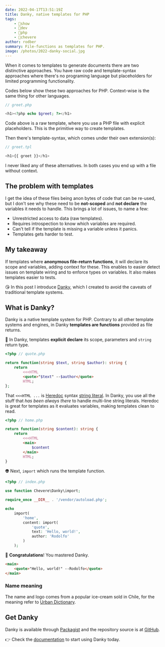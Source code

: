 ```yaml
---
date: 2022-04-17T13:51:19Z
title: Danky, native templates for PHP
tags:
    - 🤯show
    - 🔬dev
    - 🐘php
    - 🥑chevere
author: rodber
summary: File-functions as templates for PHP.
image: /photos/2022-danky-social.jpg
---
```


When it comes to templates to generate documents there are two distinctive approaches. You have raw code and template-syntax approaches where there's no programing language but placeholders for limited programming functionality.

Codes below show these two approaches for PHP. Context-wise is the same thing for other languages.

```php
// greet.php

<h1><?php echo $greet; ?></h1>
```

Code above is a raw template, where you use a PHP file with explicit placeholders. This is the primitive way to create templates.

Then there's template-syntax, which comes under their own extension(s):

```php
// greet.tpl

<h1>{{ greet }}</h1>
```

I never liked any of these alternatives. In both cases you end up with a file without context.

## The problem with templates

I get the idea of these files being anon bytes of code that can be re-used, but I don't see why these need to be **not-scoped** and **not declare** the variables it needs to handle. This brings a lot of issues, to name a few:

* Unrestricted access to data (raw templates).
* Requires introspection to know which variables are required.
* Can't tell if the template is missing a variable unless it panics.
* Templates gets harder to test.

## My takeaway

If templates where **anonymous file-return functions**, it will declare its scope and variables, adding context for these. This enables to easier detect issues on template wiring and to enforce types on variables. It also makes templates easier to tests.

😘 In this post I introduce [Danky](https://chevere.org/packages/danky), which I created to avoid the caveats of traditional template systems.

## What is Danky?

Danky is a native template system for PHP. Contrary to all other template systems and engines, in Danky **templates are functions** provided as file returns.

🦄 In Danky, templates **explicit declare** its scope, parameters and `string` return type.

```php
<?php // quote.php

return function(string $text, string $author): string {
    return
        <<<HTML
        <quote>"$text" --$author</quote>
        HTML;
};
```

That `<<<HTML ...` is [Heredoc](https://www.php.net/manual/en/language.types.string.php#language.types.string.syntax.heredoc) syntax [string literal](https://www.php.net/manual/en/language.types.string.php). In Danky, you use all the stuff that _has been always there_ to handle multi-line string literals. Heredoc is great for templates as it evaluates variables, making templates clean to read.

```php
<?php // home.php

return function(string $content): string {
    return
        <<<HTML
        <main>
            $content
        </main>
        HTML;
}
```

👽 Next, `import` which runs the template function.

```php
<?php // index.php

use function Chevere\Danky\import;

require_once __DIR__ . '/vendor/autoload.php';

echo
    import(
        'home',
        content: import(
            'quote',
            text: 'Hello, world!',
            author: 'Rodolfo'
        )
    );
```

🥳 **Congratulations**! You mastered Danky.

```html
<main>
    <quote>"Hello, world!" --Rodolfo</quote>
</main>
```

### Name meaning

The name and logo comes from a popular ice-cream sold in Chile, for the meaning refer to [Urban Dictionary](https://www.urbandictionary.com/define.php?term=danky).

## Get Danky

Danky is available through [Packagist](https://packagist.org/packages/chevere/danky) and the repository source is at [GitHub](https://github.com/chevere/danky).

👉 Check the [documentation](https://chevere.org/packages/danky) to start using Danky today.
